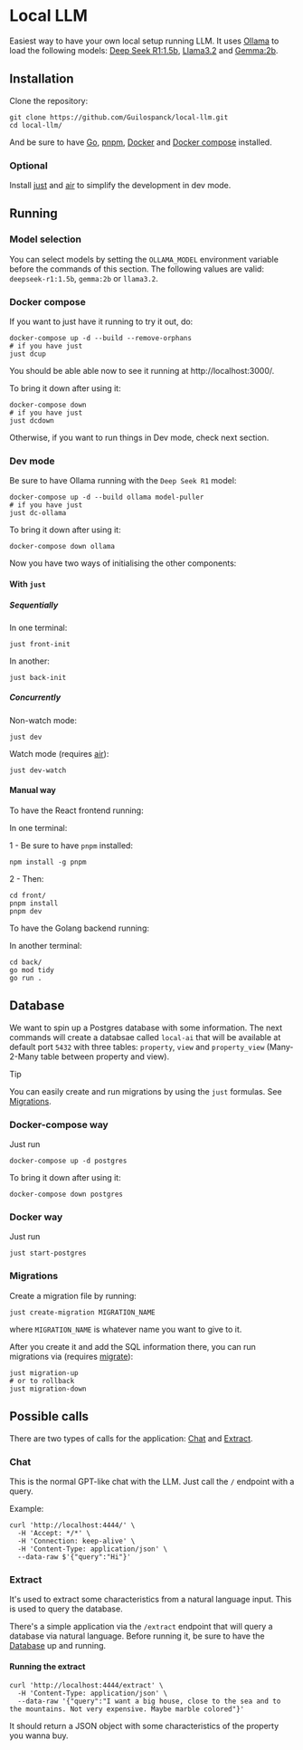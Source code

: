 # Local LLM

Easiest way to have your own local setup running LLM.
It uses [Ollama](https://ollama.com/) to load the following models: [Deep Seek R1:1.5b](https://ollama.com/library/deepseek-r1:1.5b), [Llama3.2](https://ollama.com/library/llama3.2) and [Gemma:2b](https://ollama.com/library/gemma:2b).

## Installation

Clone the repository:

```shell
git clone https://github.com/Guilospanck/local-llm.git
cd local-llm/
```
And be sure to have [Go](https://go.dev/doc/install), [pnpm](https://pnpm.io/installation#using-npm), [Docker](https://docs.docker.com/get-started/get-docker/) and [Docker compose](https://docs.docker.com/compose/install/) installed.

### Optional

Install [just](https://github.com/casey/just) and [air](https://github.com/air-verse/air) to simplify the development in dev mode.

## Running

### Model selection

You can select models by setting the `OLLAMA_MODEL` environment variable before the commands of this section. The following values are valid: `deepseek-r1:1.5b`, `gemma:2b` or `llama3.2`.

### Docker compose

If you want to just have it running to try it out, do:

```shell
docker-compose up -d --build --remove-orphans
# if you have just
just dcup
```

You should be able able now to see it running at http://localhost:3000/.

To bring it down after using it:

```shell
docker-compose down
# if you have just
just dcdown
```

Otherwise, if you want to run things in Dev mode, check next section.

### Dev mode

Be sure to have Ollama running with the `Deep Seek R1` model:

```shell
docker-compose up -d --build ollama model-puller
# if you have just
just dc-ollama
```

To bring it down after using it:

```shell
docker-compose down ollama
```

Now you have two ways of initialising the other components:

#### With `just`

##### Sequentially

In one terminal:

```shell
just front-init
```

In another:

```shell
just back-init
```

##### Concurrently

Non-watch mode:

```shell
just dev
```

Watch mode (requires [air](https://github.com/air-verse/air)):

```shell
just dev-watch
```

#### Manual way

To have the React frontend running:

In one terminal:

1 - Be sure to have `pnpm` installed:

```shell
npm install -g pnpm
```

2 - Then:

```shell
cd front/
pnpm install
pnpm dev
```

To have the Golang backend running:

In another terminal:
```shell
cd back/
go mod tidy
go run .
```

## Database

We want to spin up a Postgres database with some information. The next commands will create a databsae called `local-ai` that will be available at default port `5432` with three tables: `property`, `view` and `property_view` (Many-2-Many table between property and view).

> [!TIP]
> You can easily create and run migrations by using the `just` formulas. See [Migrations](#migrations).

### Docker-compose way

Just run

```shell
docker-compose up -d postgres

```

To bring it down after using it:

```shell
docker-compose down postgres
```

### Docker way

Just run

```shell
just start-postgres
```

### Migrations

Create a migration file by running:

```shell
just create-migration MIGRATION_NAME
```

where `MIGRATION_NAME` is whatever name you want to give to it.

After you create it and add the SQL information there, you can run migrations via (requires [migrate](https://github.com/golang-migrate/migrate)):

```shell
just migration-up
# or to rollback
just migration-down
```


## Possible calls

There are two types of calls for the application: [Chat](#chat) and [Extract](#extract).

### Chat

This is the normal GPT-like chat with the LLM. Just call the `/` endpoint with a query.

Example:

```shell
curl 'http://localhost:4444/' \
  -H 'Accept: */*' \
  -H 'Connection: keep-alive' \
  -H 'Content-Type: application/json' \
  --data-raw $'{"query":"Hi"}'
```

### Extract

It's used to extract some characteristics from a natural language input. This is used to query the database.

There's a simple application via the `/extract` endpoint that will query a database via natural language. Before running it, be sure to have the [Database](#database) up and running.


#### Running the extract 

```shell
curl 'http://localhost:4444/extract' \
  -H 'Content-Type: application/json' \
  --data-raw '{"query":"I want a big house, close to the sea and to the mountains. Not very expensive. Maybe marble colored"}'
```

It should return a JSON object with some characteristics of the property you wanna buy.

